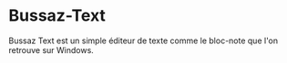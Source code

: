 # Bussaz-Text
Bussaz Text est un simple éditeur de texte comme le bloc-note que l'on retrouve sur Windows.
